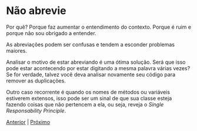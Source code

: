 # Não abrevie

Por quê? Porque faz aumentar o entendimento do contexto. Porque é ruim e porque não sou obrigado a entender.

As abreviações podem ser confusas e tendem a esconder problemas maiores.

Analisar o motivo de estar abreviando é uma ótima solução. Será que isso pode estar acontecendo por estar digitando a mesma palavra várias vezes? Se for verdade, talvez você deva analisar novamente seu código para remover as duplicações.

Outro caso recorrente é quando os nomes de métodos ou variáveis estiverem extensos, isso pode ser um sinal de que sua classe esteja fazendo coisas que não pertencem a ela, ou seja, reveja o *Single Responsability Principle*.

[Anterior](/role-05.md) | [Próximo](/role-07.md)
